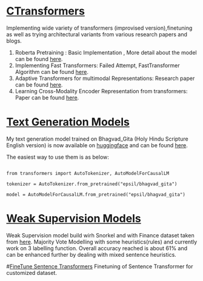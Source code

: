# [CTransformers](https://github.com/HSaurabh0919/CTransformers/)

Implementing wide variety of transformers (improvised version),finetuning as well as trying architectural variants from various research papers and blogs.

1. Roberta Pretraining : Basic Implementation , More detail about the model can be found [here](https://huggingface.co/transformers/model_doc/roberta.html). 
2. Implementing Fast Transformers: Failed Attempt, FastTransformer Algorithm can be found [here](https://github.com/HSaurabh0919/CTransformers/blob/main/Fast_Transformers.ipynb).
3. Adaptive Transformers for multimodal Representations: Research paper can be found [here](https://arxiv.org/abs/2005.07486).
4. Learning Cross-Modality Encoder Representation from transformers: Paper can be found [here](https://arxiv.org/abs/1908.07490). 

# [Text Generation Models](https://github.com/HSaurabh0919/CTransformers/)
My text generation model trained on Bhagvad_Gita (Holy Hindu Scripture English version) is now available on [huggingface](https://huggingface.co/) and can be found [here](https://huggingface.co/epsil/bhagvad_gita). 

The easiest way to use them is as below:
```

from transformers import AutoTokenizer, AutoModelForCausalLM

tokenizer = AutoTokenizer.from_pretrained("epsil/bhagvad_gita")

model = AutoModelForCausalLM.from_pretrained("epsil/bhagvad_gita")

```
# [Weak Supervision Models](https://github.com/HSaurabh0919/CTransformers/blob/main/WeakSupervision/Fin_SA_WeakSupervision.ipynb)
Weak Supervision model build wirh Snorkel and with Finance dataset taken from [here](https://www.researchgate.net/publication/251231107_Good_Debt_or_Bad_Debt_Detecting_Semantic_Orientations_in_Economic_Texts). Majority Vote Modelling with some heuristics(rules) and currently work on 3 labelling function. Overall accuracy reached is about 61% and can be enhanced further by dealing with mixed sentence heuristics.

#[FineTune Sentence Transformers](https://github.com/HSaurabh0919/CTransformers/blob/main/BERT/Sbert_finetune.ipynb)
Finetuning of Sentence Transformer for customized dataset.
